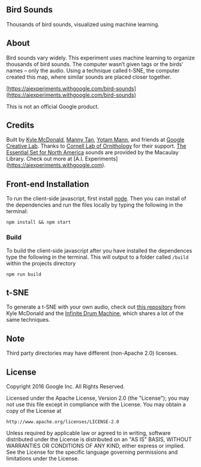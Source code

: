## Bird Sounds
Thousands of bird sounds, visualized using machine learning.

## About

Bird sounds vary widely. This experiment uses machine learning to organize thousands of bird sounds. The computer wasn’t given tags or the birds’ names – only the audio. Using a technique called t-SNE, the computer created this map, where similar sounds are placed closer together.

[https://aiexperiments.withgoogle.com/bird-sounds](https://aiexperiments.withgoogle.com/bird-sounds)

This is not an official Google product.

## Credits

Built by [Kyle McDonald](https://github.com/kylemcdonald), [Manny Tan](https://github.com/mannytan), [Yotam Mann](https://github.com/tambien), and friends at [Google Creative Lab](https://github.com/googlecreativelab/). Thanks to [Cornell Lab of Ornithology](http://www.birds.cornell.edu/Page.aspx?pid=1478) for their support. [The Essential Set for North America](http://macaulaylibrary.org/guide/audio/essential-set-for-north-america) sounds are provided by the Macaulay Library. Check out more at [A.I. Experiments] (https://aiexperiments.withgoogle.com).


## Front-end Installation

To run the client-side javascript, first install [node](https://nodejs.org). Then you can install of the dependencies and run the files locally by typing the following in the terminal:

```
npm install && npm start
```

### Build
To build the client-side javascript after you have installed the dependences type the following in the terminal. This will output to a folder called `/build` within the projects directory

```
npm run build
```


## t-SNE

To generate a t-SNE with your own audio, check out [this repository](https://github.com/kylemcdonald/AudioNotebooks) from Kyle McDonald and the [Infinite Drum Machine](https://github.com/googlecreativelab/aiexperiments-drum-machine), which shares a lot of the same techniques.

## Note
Third party directories may have different (non-Apache 2.0) licenses.

## License

Copyright 2016 Google Inc. All Rights Reserved.

Licensed under the Apache License, Version 2.0 (the "License");
you may not use this file except in compliance with the License.
You may obtain a copy of the License at

    http://www.apache.org/licenses/LICENSE-2.0

Unless required by applicable law or agreed to in writing, software
distributed under the License is distributed on an "AS IS" BASIS,
WITHOUT WARRANTIES OR CONDITIONS OF ANY KIND, either express or implied.
See the License for the specific language governing permissions and
limitations under the License.
